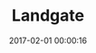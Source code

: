 ---
layout: post
title: Landgate
description: Oil on wood (250x200mm)
date: 2017-02-01 00:00:16
imageUrl: https://imgs.snorv.art/imgs/2017/02/landgate.jpg
---